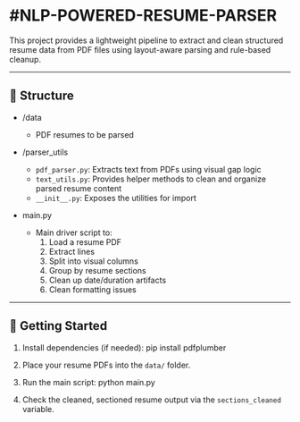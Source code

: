 #NLP-POWERED-RESUME-PARSER
==========================

This project provides a lightweight pipeline to extract and clean structured resume data from PDF files using layout-aware parsing and rule-based cleanup.

------------
📁 Structure
------------
- /data
  - PDF resumes to be parsed

- /parser_utils
  - `pdf_parser.py`: Extracts text from PDFs using visual gap logic
  - `text_utils.py`: Provides helper methods to clean and organize parsed resume content
  - `__init__.py`: Exposes the utilities for import

- main.py
  - Main driver script to:
    1. Load a resume PDF
    2. Extract lines
    3. Split into visual columns
    4. Group by resume sections
    5. Clean up date/duration artifacts
    6. Clean formatting issues

----------------
🚀 Getting Started
----------------
1. Install dependencies (if needed):
   pip install pdfplumber

2. Place your resume PDFs into the `data/` folder.

3. Run the main script:
   python main.py

4. Check the cleaned, sectioned resume output via the `sections_cleaned` variable.
